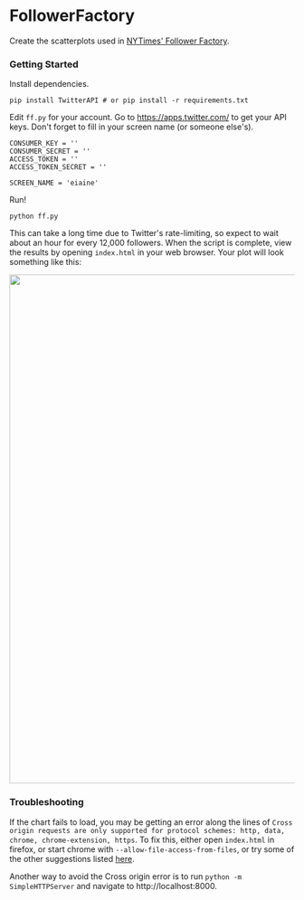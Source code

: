 # FollowerFactory
Create the scatterplots used in [NYTimes' Follower Factory](https://www.nytimes.com/interactive/2018/01/27/technology/social-media-bots.html).

### Getting Started
Install dependencies.
```
pip install TwitterAPI # or pip install -r requirements.txt
```

Edit `ff.py` for your account. Go to https://apps.twitter.com/ to get your API keys.
Don't forget to fill in your screen name (or someone else's).

```
CONSUMER_KEY = ''
CONSUMER_SECRET = ''
ACCESS_TOKEN = ''
ACCESS_TOKEN_SECRET = ''

SCREEN_NAME = 'eiaine'
```

Run!
```
python ff.py
```

This can take a long time due to Twitter's rate-limiting, so expect to wait about an hour for every 12,000 followers. When the script is complete, view the results by opening `index.html` in your web browser. Your plot will look something like this:

<img src="https://raw.githubusercontent.com/elaineo/FollowerFactory/master/eiaine.png" width="900">

### Troubleshooting
If the chart fails to load, you may be getting an error along the lines of `Cross origin requests are only supported for protocol schemes: http, data, chrome, chrome-extension, https`. To fix this, either open `index.html` in firefox, or start chrome with `--allow-file-access-from-files`, or try some of the other suggestions listed [here](https://stackoverflow.com/questions/10752055/cross-origin-requests-are-only-supported-for-http-error-when-loading-a-local).

Another way to avoid the Cross origin error is to run ```python -m SimpleHTTPServer``` and navigate to http://localhost:8000.